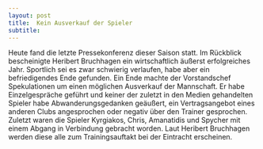 ```yaml
---
layout: post
title:  Kein Ausverkauf der Spieler
subtitle:  
---
```


Heute fand die letzte Pressekonferenz dieser Saison statt. Im Rückblick bescheinigte Heribert Bruchhagen ein wirtschaftlich äußerst erfolgreiches Jahr. Sportlich sei es zwar schwierig verlaufen, habe aber ein befriedigendes Ende gefunden. Ein Ende machte der Vorstandschef Spekulationen um einen möglichen Ausverkauf der Mannschaft. Er habe Einzelgespräche geführt und keiner der zuletzt in den Medien gehandelten Spieler habe Abwanderungsgedanken geäußert, ein Vertragsangebot eines anderen Clubs angesprochen oder negativ über den Trainer gesprochen. Zuletzt waren die Spieler Kyrgiakos, Chris, Amanatidis und Spycher mit einem Abgang in Verbindung gebracht worden. Laut Heribert Bruchhagen werden diese alle zum Trainingsauftakt bei der Eintracht erscheinen. 


